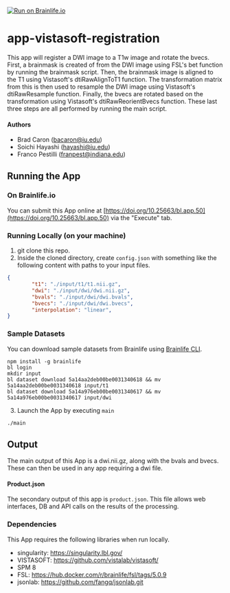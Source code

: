 [![Run on Brainlife.io](https://img.shields.io/badge/Brainlife-bl.app.1-blue.svg)](https://doi.org/10.25663/bl.app.1)

# app-vistasoft-registration
This app will register a DWI image to a T1w image and rotate the bvecs. First, a brainmask is created of from the DWI image using FSL's bet function by running the brainmask script. Then, the brainmask image is aligned to the T1 using Vistasoft's dtiRawAlignToT1 function. The transformation matrix from this is then used to resample the DWI image using Vistasoft's dtiRawResample function. Finally, the bvecs are rotated based on the transformation using Vistasoft's dtiRawReorientBvecs function. These last three steps are all performed by running the main script.

#### Authors
- Brad Caron (bacaron@iu.edu)
- Soichi Hayashi (hayashi@iu.edu)
- Franco Pestilli (franpest@indiana.edu)

## Running the App 

### On Brainlife.io

You can submit this App online at [https://doi.org/10.25663/bl.app.50](https://doi.org/10.25663/bl.app.50) via the "Execute" tab.

### Running Locally (on your machine)

1. git clone this repo.
2. Inside the cloned directory, create `config.json` with something like the following content with paths to your input files.

```json
{
        "t1": "./input/t1/t1.nii.gz",
        "dwi": "./input/dwi/dwi.nii.gz",
        "bvals": "./input/dwi/dwi.bvals",
        "bvecs": "./input/dwi/dwi.bvecs",
        "interpolation": "linear",
}
```

### Sample Datasets

You can download sample datasets from Brainlife using [Brainlife CLI](https://github.com/brain-life/cli).

```
npm install -g brainlife
bl login
mkdir input
bl dataset download 5a14aa2deb00be0031340618 && mv 5a14aa2deb00be0031340618 input/t1
bl dataset download 5a14a976eb00be0031340617 && mv 5a14a976eb00be0031340617 input/dwi

```


3. Launch the App by executing `main`

```bash
./main
```

## Output

The main output of this App is a dwi.nii.gz, along with the bvals and bvecs. These can then be used in any app requiring a dwi file.

#### Product.json
The secondary output of this app is `product.json`. This file allows web interfaces, DB and API calls on the results of the processing. 

### Dependencies

This App requires the following libraries when run locally.

  - singularity: https://singularity.lbl.gov/
  - VISTASOFT: https://github.com/vistalab/vistasoft/
  - SPM 8
  - FSL: https://hub.docker.com/r/brainlife/fsl/tags/5.0.9
  - jsonlab: https://github.com/fangq/jsonlab.git
